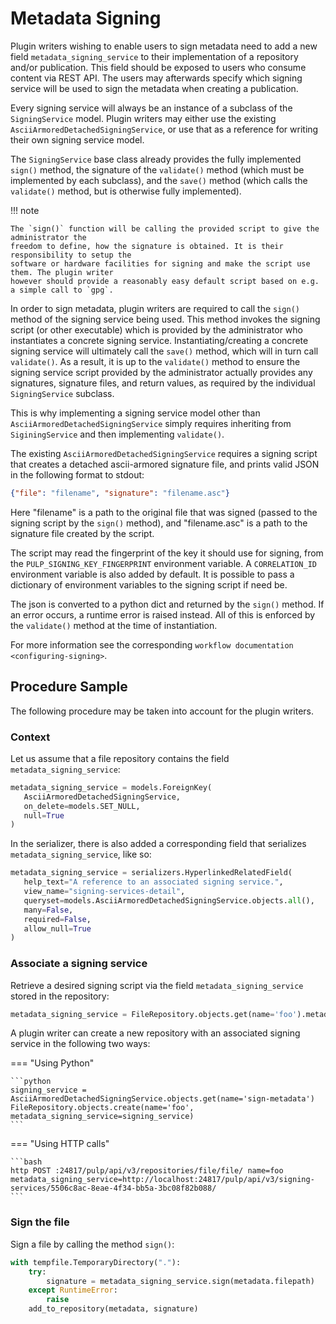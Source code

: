 # Metadata Signing

Plugin writers wishing to enable users to sign metadata need to add a new field `metadata_signing_service`
to their implementation of a repository and/or publication. This field should be exposed to users who consume
content via REST API. The users may afterwards specify which signing service will be used to sign the
metadata when creating a publication.

Every signing service will always be an instance of a subclass of the `SigningService` model. Plugin
writers may either use the existing `AsciiArmoredDetachedSigningService`, or use that as a reference for
writing their own signing service model.

The `SigningService` base class already provides the fully implemented `sign()` method, the signature of
the `validate()` method (which must be implemented by each subclass), and the `save()` method (which
calls the `validate()` method, but is otherwise fully implemented).

!!! note

    The `sign()` function will be calling the provided script to give the administrator the
    freedom to define, how the signature is obtained. It is their responsibility to setup the
    software or hardware facilities for signing and make the script use them. The plugin writer
    however should provide a reasonably easy default script based on e.g. a simple call to `gpg`.

In order to sign metadata, plugin writers are required to call the `sign()` method of the signing service
being used. This method invokes the signing script (or other executable) which is provided by the
administrator who instantiates a concrete signing service. Instantiating/creating a concrete signing service
will ultimately call the `save()` method, which will in turn call `validate()`. As a result, it is up to
the `validate()` method to ensure the signing service script provided by the administrator actually provides
any signatures, signature files, and return values, as required by the individual `SigningService` subclass.

This is why implementing a signing service model other than `AsciiArmoredDetachedSigningService` simply
requires inheriting from `SiginingService` and then implementing `validate()`.

The existing `AsciiArmoredDetachedSigningService` requires a signing script that creates a detached
ascii-armored signature file, and prints valid JSON in the following format to stdout:

```json
{"file": "filename", "signature": "filename.asc"}
```

Here "filename" is a path to the original file that was signed (passed to the signing script by the
`sign()` method), and "filename.asc" is a path to the signature file created by the script.

The script may read the fingerprint of the key it should use for signing, from the
`PULP_SIGNING_KEY_FINGERPRINT` environment variable.
A `CORRELATION_ID` environment variable is also added by default.
It is possible to pass a dictionary of environment variables to the signing script if need be.

The json is converted to a python dict and returned by the `sign()` method. If an error occurs, a
runtime error is raised instead. All of this is enforced by the `validate()` method at the time of
instantiation.

For more information see the corresponding `workflow documentation <configuring-signing>`.

## Procedure Sample

The following procedure may be taken into account for the plugin writers.

### Context

Let us assume that a file repository contains the field `metadata_signing_service`:

```python
metadata_signing_service = models.ForeignKey(
   AsciiArmoredDetachedSigningService,
   on_delete=models.SET_NULL,
   null=True
)
```

In the serializer, there is also added a corresponding field that serializes `metadata_signing_service`,
like so:

```python
metadata_signing_service = serializers.HyperlinkedRelatedField(
   help_text="A reference to an associated signing service.",
   view_name="signing-services-detail",
   queryset=models.AsciiArmoredDetachedSigningService.objects.all(),
   many=False,
   required=False,
   allow_null=True
)
```

### Associate a signing service

Retrieve a desired signing script via the field `metadata_signing_service` stored in the repository:

```python
metadata_signing_service = FileRepository.objects.get(name='foo').metadata_signing_service
```

A plugin writer can create a new repository with an associated signing service in the following two ways:

=== "Using Python"

    ```python
    signing_service = AsciiArmoredDetachedSigningService.objects.get(name='sign-metadata')
    FileRepository.objects.create(name='foo', metadata_signing_service=signing_service)
    ```

=== "Using HTTP calls"

    ```bash
    http POST :24817/pulp/api/v3/repositories/file/file/ name=foo metadata_signing_service=http://localhost:24817/pulp/api/v3/signing-services/5506c8ac-8eae-4f34-bb5a-3bc08f82b088/
    ```

### Sign the file

Sign a file by calling the method `sign()`:

```python
with tempfile.TemporaryDirectory("."):
    try:
        signature = metadata_signing_service.sign(metadata.filepath)
    except RuntimeError:
        raise
    add_to_repository(metadata, signature)
```
